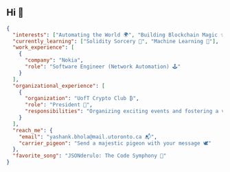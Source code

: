<!-- <h1 align="left">Hi 👋</h1> -->

<!-- <p align="left"> <img src="https://komarev.com/ghpvc/?username=yashankxy&label=Profile%20views&color=0e75b6&style=flat" alt="ser0n-ath" /> </p> -->

## Hi 👋
```json
{
  "interests": ["Automating the World 🌍", "Building Blockchain Magic ✨"],
  "currently_learning": ["Solidity Sorcery 💎", "Machine Learning 🤖"],
  "work_experience": [
    {
      "company": "Nokia",
      "role": "Software Engineer (Network Automation) 🕹️"
    }
  ],
  "organizational_experience": [
    {
      "organization": "UofT Crypto Club ₿",
      "role": "President 👑",
      "responsibilities": "Organizing exciting events and fostering a vibrant crypto community"
    }
  ],
  "reach_me": {
    "email": "yashank.bhola@mail.utoronto.ca 📬",
    "carrier_pigeon": "Send a majestic pigeon with your message 🕊️"
  },
  "favorite_song": "JSONderulo: The Code Symphony 🎵"
}
```

